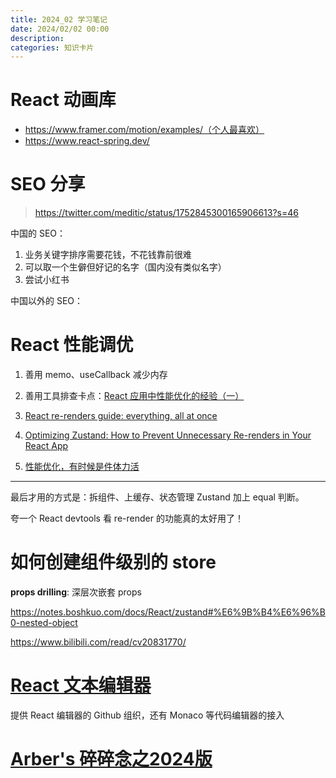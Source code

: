 ```yaml
---
title: 2024_02 学习笔记
date: 2024/02/02 00:00
description:
categories: 知识卡片
---
```


# React 动画库

- https://www.framer.com/motion/examples/（个人最喜欢）
- https://www.react-spring.dev/

# SEO 分享

> https://twitter.com/meditic/status/1752845300165906613?s=46

中国的 SEO：

1. 业务关键字排序需要花钱，不花钱靠前很难
2. 可以取一个生僻但好记的名字（国内没有类似名字）
3. 尝试小红书

中国以外的 SEO：



# React 性能调优

1. 善用 memo、useCallback 减少内存
2. 善用工具排查卡点：[React 应用中性能优化的经验（一）](https://innei.in/posts/programming/experience-in-performance-optimization-in-react-applications-1)

3. [React re-renders guide: everything, all at once](https://www.developerway.com/posts/react-re-renders-guide)

4. [Optimizing Zustand: How to Prevent Unnecessary Re-renders in Your React App](https://dev.to/eraywebdev/optimizing-zustand-how-to-prevent-unnecessary-re-renders-in-your-react-app-59do)
5. [性能优化，有时候是件体力活](https://zhuanlan.zhihu.com/p/521900991)

----

最后才用的方式是：拆组件、上缓存、状态管理 Zustand 加上 equal 判断。

夸一个 React devtools 看 re-render 的功能真的太好用了！

# 如何创建组件级别的 store

**props drilling**: 深层次嵌套 props

https://notes.boshkuo.com/docs/React/zustand#%E6%9B%B4%E6%96%B0-nested-object

https://www.bilibili.com/read/cv20831770/

# [React 文本编辑器](https://uiwjs.github.io/react-textarea-code-editor/)

提供 React 编辑器的 Github 组织，还有 Monaco 等代码编辑器的接入

# [Arber's 碎碎念之2024版](https://mp.weixin.qq.com/s/toe0Kj3y89hvXlR9UjQErw)


